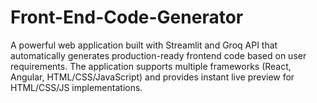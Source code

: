 # Front-End-Code-Generator
A powerful web application built with Streamlit and Groq API that automatically generates production-ready frontend code based on user requirements. The application supports multiple frameworks (React, Angular, HTML/CSS/JavaScript) and provides instant live preview for HTML/CSS/JS implementations.
